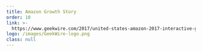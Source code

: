 ```yaml
---
title: Amazon Growth Story
order: 10
link: >-
  https://www.geekwire.com/2017/united-states-amazon-2017-interactive-graphic-shows-tech-giant-growing-now/
logo: /images/GeekWire-logo.png
class: null
---
```


